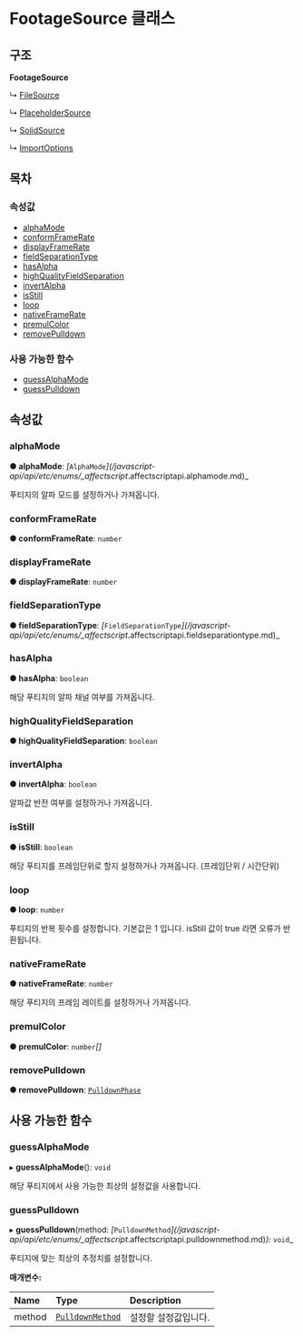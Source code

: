 # FootageSource 클래스

## 구조

**FootageSource**

↳ [FileSource](https://github.com/AffectScript/affectscript-docs/tree/306de14a6253b187416c39813dcd85cd8989dc14/javascript-api/api/footage/filesource-class.md)

↳ [PlaceholderSource](https://github.com/AffectScript/affectscript-docs/tree/306de14a6253b187416c39813dcd85cd8989dc14/javascript-api/api/footage/placeholdersource-class.md)

↳ [SolidSource](https://github.com/AffectScript/affectscript-docs/tree/306de14a6253b187416c39813dcd85cd8989dc14/javascript-api/api/footage/solidsource-class.md)

↳ [ImportOptions](https://github.com/AffectScript/affectscript-docs/tree/306de14a6253b187416c39813dcd85cd8989dc14/javascript-api/api/footage/importoptions-class.md)

## 목차

### 속성값

* [alphaMode](https://github.com/AffectScript/affectscript-docs/tree/306de14a6253b187416c39813dcd85cd8989dc14/javascript-api/api/footage/footagesource-class.md#alphamode)
* [conformFrameRate](https://github.com/AffectScript/affectscript-docs/tree/306de14a6253b187416c39813dcd85cd8989dc14/javascript-api/api/footage/footagesource-class.md#conformframerate)
* [displayFrameRate](https://github.com/AffectScript/affectscript-docs/tree/306de14a6253b187416c39813dcd85cd8989dc14/javascript-api/api/footage/footagesource-class.md#displayframerate)
* [fieldSeparationType](https://github.com/AffectScript/affectscript-docs/tree/306de14a6253b187416c39813dcd85cd8989dc14/javascript-api/api/footage/footagesource-class.md#fieldseparationtype)
* [hasAlpha](https://github.com/AffectScript/affectscript-docs/tree/306de14a6253b187416c39813dcd85cd8989dc14/javascript-api/api/footage/footagesource-class.md#hasalpha)
* [highQualityFieldSeparation](https://github.com/AffectScript/affectscript-docs/tree/306de14a6253b187416c39813dcd85cd8989dc14/javascript-api/api/footage/footagesource-class.md#highqualityfieldseparation)
* [invertAlpha](https://github.com/AffectScript/affectscript-docs/tree/306de14a6253b187416c39813dcd85cd8989dc14/javascript-api/api/footage/footagesource-class.md#invertalpha)
* [isStill](https://github.com/AffectScript/affectscript-docs/tree/306de14a6253b187416c39813dcd85cd8989dc14/javascript-api/api/footage/footagesource-class.md#isstill)
* [loop](https://github.com/AffectScript/affectscript-docs/tree/306de14a6253b187416c39813dcd85cd8989dc14/javascript-api/api/footage/footagesource-class.md#loop)
* [nativeFrameRate](https://github.com/AffectScript/affectscript-docs/tree/306de14a6253b187416c39813dcd85cd8989dc14/javascript-api/api/footage/footagesource-class.md#nativeframerate)
* [premulColor](https://github.com/AffectScript/affectscript-docs/tree/306de14a6253b187416c39813dcd85cd8989dc14/javascript-api/api/footage/footagesource-class.md#premulcolor)
* [removePulldown](https://github.com/AffectScript/affectscript-docs/tree/306de14a6253b187416c39813dcd85cd8989dc14/javascript-api/api/footage/footagesource-class.md#removepulldown)

### 사용 가능한 함수

* [guessAlphaMode](https://github.com/AffectScript/affectscript-docs/tree/306de14a6253b187416c39813dcd85cd8989dc14/javascript-api/api/footage/footagesource-class.md#guessalphamode)
* [guessPulldown](https://github.com/AffectScript/affectscript-docs/tree/306de14a6253b187416c39813dcd85cd8989dc14/javascript-api/api/footage/footagesource-class.md#guesspulldown)

## 속성값

### alphaMode <a id="alphamode"></a>

**● alphaMode**: _\[_`AlphaMode`_\]\(/javascript-api/api/etc/enums/\_affectscript_.affectscriptapi.alphamode.md\)\_

푸티지의 알파 모드를 설정하거나 가져옵니다.

### conformFrameRate <a id="conformframerate"></a>

**● conformFrameRate**: `number`

### displayFrameRate <a id="displayframerate"></a>

**● displayFrameRate**: `number`

### fieldSeparationType <a id="fieldseparationtype"></a>

**● fieldSeparationType**: _\[_`FieldSeparationType`_\]\(/javascript-api/api/etc/enums/\_affectscript_.affectscriptapi.fieldseparationtype.md\)\_

### hasAlpha <a id="hasalpha"></a>

**● hasAlpha**: `boolean`

해당 푸티지의 알파 채널 여부를 가져옵니다.

### highQualityFieldSeparation <a id="highqualityfieldseparation"></a>

**● highQualityFieldSeparation**: `boolean`

### invertAlpha <a id="invertalpha"></a>

**● invertAlpha**: `boolean`

알파값 반전 여부를 설정하거나 가져옵니다.

### isStill <a id="isstill"></a>

**● isStill**: `boolean`

해당 푸티지를 프레임단위로 할지 설정하거나 가져옵니다. \(프레임단위 / 시간단위\)

### loop <a id="loop"></a>

**● loop**: `number`

푸티지의 반복 횟수를 설정합니다. 기본값은 1 입니다. isStill 값이 true 라면 오류가 반환됩니다.

### nativeFrameRate <a id="nativeframerate"></a>

**● nativeFrameRate**: `number`

해당 푸티지의 프레임 레이트를 설정하거나 가져옵니다.

### premulColor <a id="premulcolor"></a>

**● premulColor**: `number`_\[\]_

### removePulldown <a id="removepulldown"></a>

**● removePulldown**: [`PulldownPhase`](https://github.com/AffectScript/affectscript-docs/tree/306de14a6253b187416c39813dcd85cd8989dc14/javascript-api/api/etc/classes/pulldownphase-class.md)

## 사용 가능한 함수

### guessAlphaMode <a id="guessalphamode"></a>

▸ **guessAlphaMode**\(\): `void`

해당 푸티지에서 사용 가능한 최상의 설정값을 사용합니다.

### guessPulldown <a id="guesspulldown"></a>

▸ **guessPulldown**\(method: _\[_`PulldownMethod`_\]\(/javascript-api/api/etc/enums/\_affectscript_.affectscriptapi.pulldownmethod.md\)_\):_ `void`\_

푸티지에 맞는 최상의 추정치를 설정합니다.

**매개변수:**

| Name | Type | Description |
| :--- | :--- | :--- |
| method | [`PulldownMethod`](https://github.com/AffectScript/affectscript-docs/tree/306de14a6253b187416c39813dcd85cd8989dc14/javascript-api/api/etc/enums/_affectscript_.affectscriptapi.pulldownmethod.md) | 설정할 설정값입니다. |

